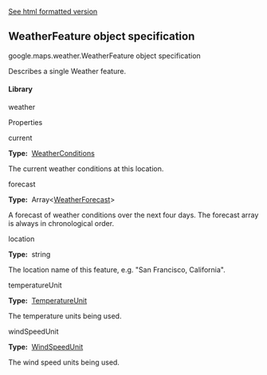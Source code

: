 [See html formatted version](https://huasofoundries.github.io/google-maps-documentation/WeatherFeature.html)


WeatherFeature object specification
-----------------------------------

google.maps.weather.WeatherFeature object specification

Describes a single Weather feature.

#### Library

weather

Properties

current

**Type:**  [WeatherConditions](https://github.com/amenadiel/google-maps-documentation/blob/master/docs/WeatherConditions.md)

The current weather conditions at this location.

forecast

**Type:**  Array<[WeatherForecast](https://github.com/amenadiel/google-maps-documentation/blob/master/docs/WeatherForecast.md)\>

A forecast of weather conditions over the next four days. The forecast array is always in chronological order.

location

**Type:**  string

The location name of this feature, e.g. "San Francisco, California".

temperatureUnit

**Type:**  [TemperatureUnit](https://github.com/amenadiel/google-maps-documentation/blob/master/docs/TemperatureUnit.md)

The temperature units being used.

windSpeedUnit

**Type:**  [WindSpeedUnit](https://github.com/amenadiel/google-maps-documentation/blob/master/docs/WindSpeedUnit.md)

The wind speed units being used.